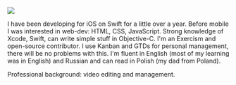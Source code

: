![](https://downloader.disk.yandex.ru/preview/1699a542f8b1865e61af69e5738f9b3446a79fd21112c3a9ff88aa7c5780ea9e/624c46fd/ul4g4rdaac_Z-ydECz_2nKDc2pPv4dwiUfjH6fe9LpsGa3N4SJl8Vxv757m96XXjV_IEQyrNUVomv4lF9m0Ukg%3D%3D?uid=0&filename=Anton%20Dobrovinskiy.png&disposition=inline&hash=&limit=0&content_type=image%2Fpng&owner_uid=0&tknv=v2&size=2592x1646)

I have been developing for iOS on Swift for a little over a year. Before mobile I was interested in web-dev: HTML, CSS, JavaScript. Strong knowledge of Xcode, Swift, can write simple stuff in Objective-C. I'm an Exercism and open-source contributor. I use Kanban and GTDs for personal management, there will be no problems with this. I'm fluent in English (most of my learning was in English) and Russian and can read in Polish (my dad from Poland).  
  
Professional background: video editing and management.  
